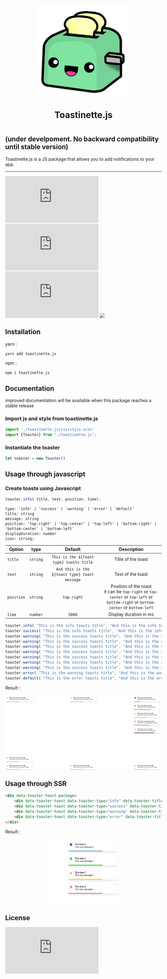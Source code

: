 <div style="display: flex; justify-content: center" >
    <img alt="Logo" height="300" src="./doc/images/toasterLogo.svg">
</div>
<div style="display: flex; justify-content: center" >

# Toastinette.js
</div>

## (under develpoment. No backward compatibility until stable version)
Toastinette.js is a JS package that allows you to add notifications to your app.
<hr/>

[![](https://img.shields.io/bundlephobia/minzip/toastinette.js?style=for-the-badge)](https://img.shields.io/bundlephobia/minzip/toastinette.js?style=for-the-badge)
[![](https://img.shields.io/npm/l/toastinette.js?style=for-the-badge)](https://img.shields.io/npm/l/toastinette.js?style=for-the-badge)
[![](https://img.shields.io/npm/v/toastinette.js?style=for-the-badge)](https://img.shields.io/npm/v/toastinette.js?style=for-the-badge)
[![](https://data.jsdelivr.com/v1/package/npm/toastinette.js/badge)](https://www.jsdelivr.com/package/npm/toastinette.js)

[//]: # (Add badges from somewhere like: [shields.io]&#40;https://shields.io/&#41;)

[//]: # (## Demo)

## Installation
yarn :

```bash
yarn add toastinette.js
```

npm :

```bash
npm i toastinette.js
```

## Documentation

[//]: # ([Documentation]&#40;https://www.google.com/&#41;)
improved documentation will be available when this package reaches a stable release

### Import js and style from toastinette.js

```js
import './toastinette.js/css/style.scss'
import {Toaster} from "./toastinette.js";
```

### Instantiate the toaster

```js
let toaster = new Toaster()
```

## Usage through javascript

### Create toasts using Javascript
```js
toaster.info( title, text, position, time);
```
    type: 'info' | 'success' | 'warning' | 'error' | 'default'
    title: string
    message: string
    position: 'top-right' | 'top-center' | 'top-left' | 'bottom-right' | 'bottom-center' | 'bottom-left'
    displayDuration: number
    icon: string;


| Option     |   type   |                    Default                    |                                                                 Description                                                                 |
|------------|:--------:|:---------------------------------------------:|:-------------------------------------------------------------------------------------------------------------------------------------------:|
| `title`    | `string` |   `This is the ${toast type} toasts title`    |                                                             Title of the toast                                                              |
| `text`     | `string` | `And this is the ${toast type} toast message` |                                                              Text of the toast                                                              |
| `position` | `string` |                  `top-right`                  | Position of the toast <br/> it can be `top-right` or `top-center` or `top-left` or <br/> `bottom-right` or `bottom-center` or `bottom-left` |
| `time`     | `number` |                    `5000`                     |                                                           Display duration in ms                                                            |

```js
toaster.info( "This is the info toasts title", "And this is the info toast message", "top-right", 10000);
toaster.success( "This is the info toasts title", "And this is the info toast message", "top-right", 20000);
toaster.warning( "This is the success toasts title", "And this is the success toast message", "top-right", 15000);
toaster.warning( "This is the success toasts title", "And this is the success toast message", "bottom-right", 15000);
toaster.warning( "This is the success toasts title", "And this is the success toast message", "top-left", 15000);
toaster.warning( "This is the success toasts title", "And this is the success toast message", "bottom-left", 15000);
toaster.warning( "This is the success toasts title", "And this is the success toast message", "bottom-left", 15000);
toaster.warning( "This is the success toasts title", "And this is the success toast message", "top-center", 15000);
toaster.warning( "This is the success toasts title", "And this is the success toast message", "bottom-center", 15000);
toaster.error( "This is the warning toasts title", "And this is the warning toast message", "top-right", 17000);
toaster.default( "This is the error toasts title", "And this is the error toast message", "top-right", 30000);
```
Result : 
<div style="display: flex; justify-content: center" >
    <img alt="result toasts" width="100%" src="./doc/images/toaster-demo-positions.png">
</div>

## Usage through SSR 

```html
<div data-toaster-toast-package>
    <div data-toaster-toast data-toaster-type="info" data-toaster-title="Test dom 1" data-toaster-message="Test dom message 1"></div>
    <div data-toaster-toast data-toaster-type="success" data-toaster-title="Test dom 2" data-toaster-message="Test dom message 2"></div>
    <div data-toaster-toast data-toaster-type="warning" data-toaster-title="Test dom 3" data-toaster-message="Test dom message 3"></div>
    <div data-toaster-toast data-toaster-type="error" data-toaster-title="Test dom 4" data-toaster-message="Test dom message 4"></div>
</div>
```
Result : 

<div style="display: flex; justify-content: center" >
    <img alt="result toasts" width="45%" src="./doc/images/toaster-demo-dom.png">
</div>

## License
[![](https://img.shields.io/npm/l/toastinette.js?style=for-the-badge)](https://img.shields.io/npm/l/toastinette.js?style=for-the-badge)
